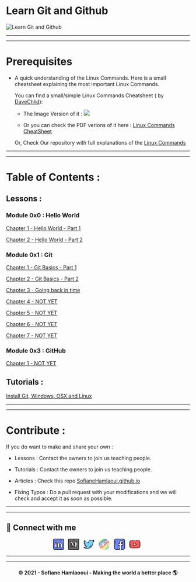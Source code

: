 # Learn Git and Github
![Learn Git and Github](https://i.ibb.co/VCPcZ8w/13.png)

***
***

# Prerequisites
-   A quick understanding of the Linux Commands. Here is a small cheatsheet explaining the most important Linux Commands.
    
    You can find a small/simple Linux Commands Cheatsheet ( by [DaveChlid](https://twitter.com/Dave_Child)):

    -   The Image Version of it : ![](https://i.imgur.com/R7IVdx1.jpg)

    -   Or you can check the PDF verions of it here : [Linux Commands CheatSheet](https://github.com/dzcode-io/Linux-Commands/blob/master/pdf/LinuxCommandsCheatSheet.pdf)

    Or, Check Our repository with full explanations of the [Linux Commands](https://github.com/dzcode-io/Linux-Commands)

***
***

# Table of Contents :

## Lessons : 

### Module 0x0 : Hello World

[​Chapter 1 - Hello World - Part 1 ](lessons/0x0-HelloWorld/HelloWorld_pt1.md)

[​Chapter 2 - Hello World - Part 2 ](lessons/0x0-HelloWorld/HelloWorld_pt2.md)


### Module 0x1 : Git

[​Chapter 1 - Git Basics - Part 1](lessons/0x1-Git_Basics/Git_Basics_pt1.md)

[​Chapter 2 - Git Basics - Part 2](lessons/0x1-Git_Basics/Git_Basics_pt2.md)

[​Chapter 3 - Going back in time](lessons/0x2-Going_back_in_time/going_back_in_time.md)

[​Chapter 4 - NOT YET](lessons/0x0-HelloWorld/HelloWorld.md)

[​Chapter 5 - NOT YET](lessons/0x0-HelloWorld/HelloWorld.md)

[​Chapter 6 - NOT YET](lessons/0x0-HelloWorld/HelloWorld.md)

[​Chapter 7 - NOT YET](lessons/0x0-HelloWorld/HelloWorld.md)

### Module 0x3 : GitHub

[​Chapter 1 - NOT YET]()

## Tutorials :

[​Install Git, Windows, OSX and Linux](tutorials/GitInstall.md)


***
***

 # Contribute :
If you do want to make and share your own : 

-   Lessons : Contact the owners to join us teaching people. 

-   Tutorials : Contact the owners to join us teaching people.

-   Articles : Check this repo [SofianeHamlaoui.github.io](https://github.com/SofianeHamlaoui/SofianeHamlaoui.github.io)

-   Fixing Typos : Do a pull request with your modifications and we will check and accept it as soon as possible.


***
***

## 🔗 Connect with me 


<p align='center'> 
<a href="https://www.linkedin.com/in/sofianehamlaoui"><img height="30" src="https://raw.githubusercontent.com/SofianeHamlaoui/SofianeHamlaoui/master/icons/linkedin.png?raw=true"></a>&nbsp;&nbsp;
<a href="https://medium.com/@SofianeHamlaoui"><img height="30" src="https://raw.githubusercontent.com/SofianeHamlaoui/SofianeHamlaoui/master/icons/medium.png?raw=true"></a>&nbsp;&nbsp;
<a href="https://twitter.com/S0fianeHamlaoui"><img height="30" src="https://raw.githubusercontent.com/SofianeHamlaoui/SofianeHamlaoui/master/icons/twitter.png?raw=true"></a>&nbsp;&nbsp;
<a href="https://dev.to/SofianeHamlaoui"><img height="30" src="https://raw.githubusercontent.com/SofianeHamlaoui/SofianeHamlaoui/master/icons/devto.png?raw=true"></a>&nbsp;&nbsp;
<a href="https://www.facebook.com/S0fianeHamlaoui/"><img height="30" src="https://raw.githubusercontent.com/SofianeHamlaoui/SofianeHamlaoui/master/icons/facebook.png?raw=true"></a>&nbsp;&nbsp;
<a href="https://www.youtube.com/channel/UCCjypR-PBzkLJiZYy95HQIQ"><img height="30" src="https://raw.githubusercontent.com/SofianeHamlaoui/SofianeHamlaoui/master/icons/youtube.png?raw=true"></a>&nbsp;&nbsp;
</div>

***
***

<div align="center"><h4> © 2021 - Sofiane Hamlaooui - Making the world a better place 🌎  </h3></div>


